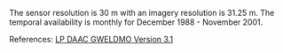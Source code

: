 The sensor resolution is 30 m with an imagery resolution is 31.25 m. The temporal availability is monthly for December 1988 - November 2001.

References: [LP DAAC GWELDMO Version 3.1](https://doi.org/10.5067/MEaSUREs/GWELD/GWELDMO.031)

